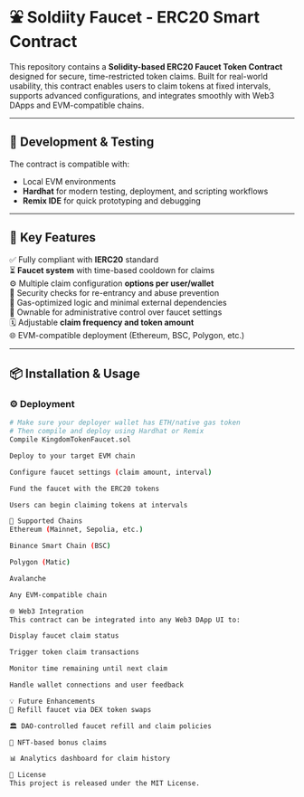 # ⛲ Soldiity Faucet - ERC20 Smart Contract

This repository contains a **Solidity-based ERC20 Faucet Token Contract** designed for secure, time-restricted token claims. Built for real-world usability, this contract enables users to claim tokens at fixed intervals, supports advanced configurations, and integrates smoothly with Web3 DApps and EVM-compatible chains.

---

## 🔧 Development & Testing

The contract is compatible with:

- Local EVM environments
- **Hardhat** for modern testing, deployment, and scripting workflows
- **Remix IDE** for quick prototyping and debugging

---

## 🚀 Key Features

✅ Fully compliant with **IERC20** standard  
⏳ **Faucet system** with time-based cooldown for claims  
⚙️ Multiple claim configuration **options per user/wallet**  
🔐 Security checks for re-entrancy and abuse prevention  
🧠 Gas-optimized logic and minimal external dependencies  
👑 Ownable for administrative control over faucet settings  
🗓️ Adjustable **claim frequency and token amount**  
🌐 EVM-compatible deployment (Ethereum, BSC, Polygon, etc.)

---

## 📦 Installation & Usage

### ⚙️ Deployment

```bash
# Make sure your deployer wallet has ETH/native gas token
# Then compile and deploy using Hardhat or Remix
Compile KingdomTokenFaucet.sol

Deploy to your target EVM chain

Configure faucet settings (claim amount, interval)

Fund the faucet with the ERC20 tokens

Users can begin claiming tokens at intervals

📌 Supported Chains
Ethereum (Mainnet, Sepolia, etc.)

Binance Smart Chain (BSC)

Polygon (Matic)

Avalanche

Any EVM-compatible chain

🌐 Web3 Integration
This contract can be integrated into any Web3 DApp UI to:

Display faucet claim status

Trigger token claim transactions

Monitor time remaining until next claim

Handle wallet connections and user feedback

💡 Future Enhancements
🔁 Refill faucet via DEX token swaps

🏛️ DAO-controlled faucet refill and claim policies

🎁 NFT-based bonus claims

📊 Analytics dashboard for claim history

📝 License
This project is released under the MIT License.

